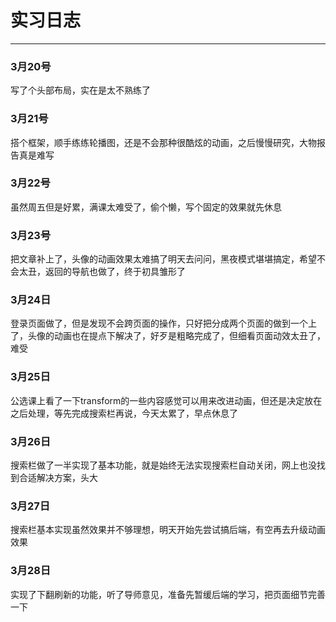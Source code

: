 # 实习日志
---
### 3月20号
写了个头部布局，实在是太不熟练了
### 3月21号
搭个框架，顺手练练轮播图，还是不会那种很酷炫的动画，之后慢慢研究，大物报告真是难写  
### 3月22号
虽然周五但是好累，满课太难受了，偷个懒，写个固定的效果就先休息
### 3月23号
把文章补上了，头像的动画效果太难搞了明天去问问，黑夜模式堪堪搞定，希望不会太丑，返回的导航也做了，终于初具雏形了
### 3月24日
登录页面做了，但是发现不会跨页面的操作，只好把分成两个页面的做到一个上了，头像的动画也在提点下解决了，好歹是粗略完成了，但细看页面动效太丑了，难受
### 3月25日
公选课上看了一下transform的一些内容感觉可以用来改进动画，但还是决定放在之后处理，等先完成搜索栏再说，今天太累了，早点休息了
### 3月26日
搜索栏做了一半实现了基本功能，就是始终无法实现搜索栏自动关闭，网上也没找到合适解决方案，头大
### 3月27日
搜索栏基本实现虽然效果并不够理想，明天开始先尝试搞后端，有空再去升级动画效果
### 3月28日
实现了下翻刷新的功能，听了导师意见，准备先暂缓后端的学习，把页面细节完善一下